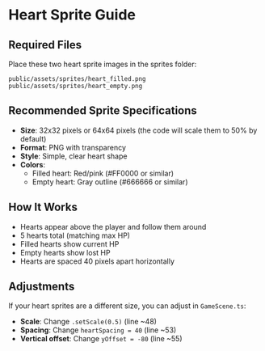 # Heart Sprite Guide

## Required Files

Place these two heart sprite images in the sprites folder:

```
public/assets/sprites/heart_filled.png
public/assets/sprites/heart_empty.png
```

## Recommended Sprite Specifications

-   **Size**: 32x32 pixels or 64x64 pixels (the code will scale them to 50% by default)
-   **Format**: PNG with transparency
-   **Style**: Simple, clear heart shape
-   **Colors**:
    -   Filled heart: Red/pink (#FF0000 or similar)
    -   Empty heart: Gray outline (#666666 or similar)

## How It Works

-   Hearts appear above the player and follow them around
-   5 hearts total (matching max HP)
-   Filled hearts show current HP
-   Empty hearts show lost HP
-   Hearts are spaced 40 pixels apart horizontally

## Adjustments

If your heart sprites are a different size, you can adjust in `GameScene.ts`:

-   **Scale**: Change `.setScale(0.5)` (line ~48)
-   **Spacing**: Change `heartSpacing = 40` (line ~53)
-   **Vertical offset**: Change `yOffset = -80` (line ~55)

